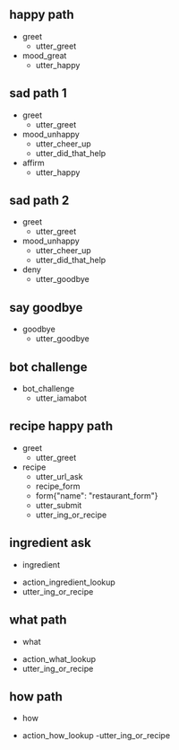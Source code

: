 ## happy path
* greet
  - utter_greet
* mood_great
  - utter_happy

## sad path 1
* greet
  - utter_greet
* mood_unhappy
  - utter_cheer_up
  - utter_did_that_help
* affirm
  - utter_happy

## sad path 2
* greet
  - utter_greet
* mood_unhappy
  - utter_cheer_up
  - utter_did_that_help
* deny
  - utter_goodbye

## say goodbye
* goodbye
  - utter_goodbye

## bot challenge
* bot_challenge
  - utter_iamabot

## recipe happy path
* greet
  - utter_greet
* recipe
  - utter_url_ask
  - recipe_form
  - form{"name": "restaurant_form"}
  - utter_submit
  - utter_ing_or_recipe

## ingredient ask
* ingredient
 - action_ingredient_lookup
 - utter_ing_or_recipe

## what path
* what
 - action_what_lookup
 - utter_ing_or_recipe

## how path
* how
 - action_how_lookup
 -utter_ing_or_recipe


